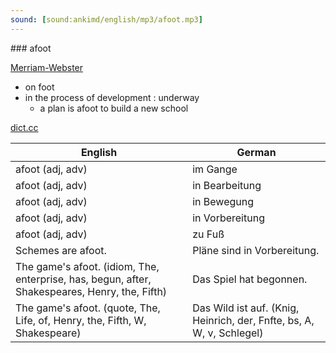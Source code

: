 ```yaml
---
sound: [sound:ankimd/english/mp3/afoot.mp3]
---
```


\### afoot

[Merriam-Webster](https://www.merriam-webster.com/dictionary/afoot)

- on foot
- in the process of development : underway
    - a plan is afoot to build a new school

[dict.cc](https://www.dict.cc/afoot)

| English        | German       |
| -------------- | ------------ |
| afoot (adj, adv) | im Gange |
| afoot (adj, adv) | in Bearbeitung |
| afoot (adj, adv) | in Bewegung |
| afoot (adj, adv) | in Vorbereitung |
| afoot (adj, adv) | zu Fuß |
| Schemes are afoot. | Pläne sind in Vorbereitung. |
| The game's afoot. (idiom, The, enterprise, has, begun, after, Shakespeares, Henry, the, Fifth) | Das Spiel hat begonnen. |
| The game's afoot. (quote, The, Life, of, Henry, the, Fifth, W, Shakespeare) | Das Wild ist auf. (Knig, Heinrich, der, Fnfte, bs, A, W, v, Schlegel) |
